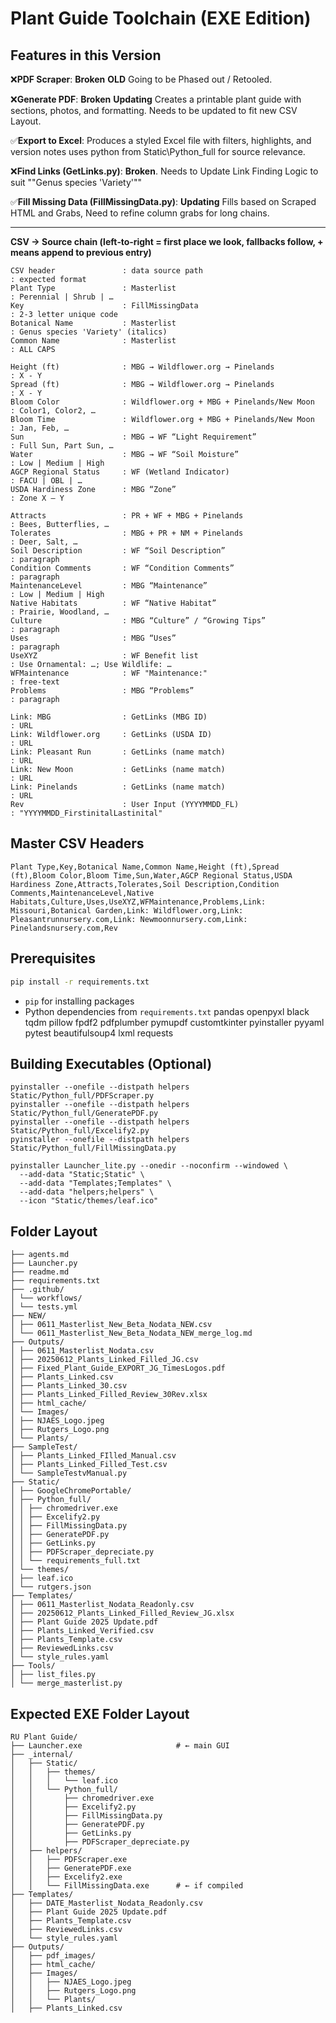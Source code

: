 # Plant Guide Toolchain (EXE Edition)

## Features in this Version

❌**PDF Scraper**: **Broken** **OLD** Going to be Phased out / Retooled. 

❌**Generate PDF**: **Broken** **Updating** Creates a printable plant guide with sections, photos, and formatting. Needs to be updated to fit new CSV Layout. 

✅**Export to Excel**: Produces a styled Excel file with filters, highlights, and version notes uses python from Static\Python_full for source relevance.

❌**Find Links (GetLinks.py)**: **Broken**. Needs to Update Link Finding Logic to suit ""Genus species 'Variety'""

✅**Fill Missing Data (FillMissingData.py)**: **Updating** Fills based on Scraped HTML and Grabs, Need to refine column grabs for long chains. 

---


**CSV → Source chain (left‑to‑right = first place we look, fallbacks follow, + means append to previous entry)**
```
CSV header               : data source path                              : expected format
Plant Type               : Masterlist                                    : Perennial | Shrub | …
Key                      : FillMissingData                               : 2-3 letter unique code
Botanical Name           : Masterlist                                    : Genus species 'Variety' (italics)
Common Name              : Masterlist                                    : ALL CAPS

Height (ft)              : MBG → Wildflower.org → Pinelands              : X - Y
Spread (ft)              : MBG → Wildflower.org → Pinelands              : X - Y
Bloom Color              : Wildflower.org + MBG + Pinelands/New Moon     : Color1, Color2, …
Bloom Time               : Wildflower.org + MBG + Pinelands/New Moon     : Jan, Feb, …
Sun                      : MBG → WF “Light Requirement”                  : Full Sun, Part Sun, …
Water                    : MBG → WF “Soil Moisture”                      : Low | Medium | High
AGCP Regional Status     : WF (Wetland Indicator)                        : FACU | OBL | …
USDA Hardiness Zone      : MBG “Zone”                                    : Zone X – Y

Attracts                 : PR + WF + MBG + Pinelands                     : Bees, Butterflies, …
Tolerates                : MBG + PR + NM + Pinelands                     : Deer, Salt, …
Soil Description         : WF “Soil Description”                         : paragraph
Condition Comments       : WF “Condition Comments”                       : paragraph
MaintenanceLevel         : MBG “Maintenance”                             : Low | Medium | High
Native Habitats          : WF “Native Habitat”                           : Prairie, Woodland, …
Culture                  : MBG “Culture” / “Growing Tips”                : paragraph
Uses                     : MBG “Uses”                                    : paragraph
UseXYZ                   : WF Benefit list                               : Use Ornamental: …; Use Wildlife: …
WFMaintenance            : WF "Maintenance:"                             : free-text
Problems                 : MBG “Problems”                                : paragraph

Link: MBG                : GetLinks (MBG ID)                             : URL
Link: Wildflower.org     : GetLinks (USDA ID)                            : URL
Link: Pleasant Run       : GetLinks (name match)                         : URL
Link: New Moon           : GetLinks (name match)                         : URL
Link: Pinelands          : GetLinks (name match)                         : URL
Rev                      : User Input (YYYYMMDD_FL)                      : "YYYYMMDD_FirstinitalLastinital"

```
## Master CSV Headers
```
Plant Type,Key,Botanical Name,Common Name,Height (ft),Spread (ft),Bloom Color,Bloom Time,Sun,Water,AGCP Regional Status,USDA Hardiness Zone,Attracts,Tolerates,Soil Description,Condition Comments,MaintenanceLevel,Native Habitats,Culture,Uses,UseXYZ,WFMaintenance,Problems,Link: Missouri,Botanical Garden,Link: Wildflower.org,Link: Pleasantrunnursery.com,Link: Newmoonnursery.com,Link: Pinelandsnursery.com,Rev
```

## Prerequisites

```bash
pip install -r requirements.txt
```
* `pip` for installing packages
* Python dependencies from `requirements.txt`
        pandas
        openpyxl
        black
        tqdm
        pillow
        fpdf2
        pdfplumber
        pymupdf
        customtkinter
        pyinstaller
        pyyaml
        pytest
        beautifulsoup4
        lxml
        requests


## Building Executables (Optional)
```
pyinstaller --onefile --distpath helpers Static/Python_full/PDFScraper.py
pyinstaller --onefile --distpath helpers Static/Python_full/GeneratePDF.py
pyinstaller --onefile --distpath helpers Static/Python_full/Excelify2.py
pyinstaller --onefile --distpath helpers Static/Python_full/FillMissingData.py

pyinstaller Launcher_lite.py --onedir --noconfirm --windowed \
  --add-data "Static;Static" \
  --add-data "Templates;Templates" \
  --add-data "helpers;helpers" \
  --icon "Static/themes/leaf.ico"
```

## Folder Layout
```
├── agents.md
├── Launcher.py
├── readme.md
├── requirements.txt
├── .github/
│ └── workflows/
│ └── tests.yml
├── NEW/
│ ├── 0611_Masterlist_New_Beta_Nodata_NEW.csv
│ └── 0611_Masterlist_New_Beta_Nodata_NEW_merge_log.md
├── Outputs/
│ ├── 0611_Masterlist_Nodata.csv
│ ├── 20250612_Plants_Linked_Filled_JG.csv
│ ├── Fixed_Plant_Guide_EXPORT_JG_TimesLogos.pdf
│ ├── Plants_Linked.csv
│ ├── Plants_Linked_30.csv
│ ├── Plants_Linked_Filled_Review_30Rev.xlsx
│ ├── html_cache/
│ └── Images/
│ ├── NJAES_Logo.jpeg
│ ├── Rutgers_Logo.png
│ └── Plants/
├── SampleTest/
│ ├── Plants_Linked_FIlled_Manual.csv
│ ├── Plants_Linked_Filled_Test.csv
│ └── SampleTestvManual.py
├── Static/
│ ├── GoogleChromePortable/
│ ├── Python_full/
│ │ ├── chromedriver.exe
│ │ ├── Excelify2.py
│ │ ├── FillMissingData.py
│ │ ├── GeneratePDF.py
│ │ ├── GetLinks.py
│ │ ├── PDFScraper_depreciate.py
│ │ └── requirements_full.txt
│ └── themes/
│ ├── leaf.ico
│ └── rutgers.json
├── Templates/
│ ├── 0611_Masterlist_Nodata_Readonly.csv
│ ├── 20250612_Plants_Linked_Filled_Review_JG.xlsx
│ ├── Plant Guide 2025 Update.pdf
│ ├── Plants_Linked_Verified.csv
│ ├── Plants_Template.csv
│ ├── ReviewedLinks.csv
│ └── style_rules.yaml
├── Tools/
│ ├── list_files.py
│ └── merge_masterlist.py
```

## Expected EXE Folder Layout
```
RU Plant Guide/
├── Launcher.exe                     # ← main GUI
├── _internal/
│   ├── Static/
│   │   ├── themes/
│   │   │   └── leaf.ico
│   │   └── Python_full/
│   │       ├── chromedriver.exe
│   │       ├── Excelify2.py
│   │       ├── FillMissingData.py
│   │       ├── GeneratePDF.py
│   │       ├── GetLinks.py
│   │       ├── PDFScraper_depreciate.py
│   ├── helpers/
│   │   ├── PDFScraper.exe
│   │   ├── GeneratePDF.exe
│   │   ├── Excelify2.exe
│   │   └── FillMissingData.exe      # ← if compiled
├── Templates/
│   ├── DATE_Masterlist_Nodata_Readonly.csv
│   ├── Plant Guide 2025 Update.pdf
│   ├── Plants_Template.csv
│   ├── ReviewedLinks.csv
│   └── style_rules.yaml
├── Outputs/
│   ├── pdf_images/
│   ├── html_cache/
│   ├── Images/
│   │   ├── NJAES_Logo.jpeg
│   │   ├── Rutgers_Logo.png
│   │   └── Plants/
│   ├── Plants_Linked.csv
```